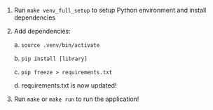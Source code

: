 1. Run `make venv_full_setup` to setup Python environment and install dependencies

2. Add dependencies:

   a. `source .venv/bin/activate`

   b. `pip install [library]`

   c. `pip freeze > requirements.txt`

   d. requirements.txt is now updated!

4. Run `make` or `make run` to run the application!
